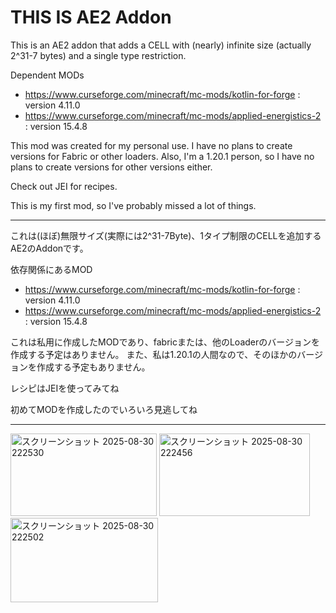 # THIS IS AE2 Addon
This is an AE2 addon that adds a CELL with (nearly) infinite size (actually 2^31-7 bytes) and a single type restriction.

Dependent MODs
- https://www.curseforge.com/minecraft/mc-mods/kotlin-for-forge : version 4.11.0
- https://www.curseforge.com/minecraft/mc-mods/applied-energistics-2 : version 15.4.8

This mod was created for my personal use. I have no plans to create versions for Fabric or other loaders.
Also, I'm a 1.20.1 person, so I have no plans to create versions for other versions either.

Check out JEI for recipes.

 


This is my first mod, so I've probably missed a lot of things.

---

これは(ほぼ)無限サイズ(実際には2^31-7Byte)、1タイプ制限のCELLを追加するAE2のAddonです。

依存関係にあるMOD
- https://www.curseforge.com/minecraft/mc-mods/kotlin-for-forge : version 4.11.0
- https://www.curseforge.com/minecraft/mc-mods/applied-energistics-2 : version 15.4.8

これは私用に作成したMODであり、fabricまたは、他のLoaderのバージョンを作成する予定はありません。
また、私は1.20.1の人間なので、そのほかのバージョンを作成する予定もありません。

レシピはJEIを使ってみてね

 


初めてMODを作成したのでいろいろ見逃してね

---


<img width="234" height="132" alt="スクリーンショット 2025-08-30 222530" src="https://github.com/user-attachments/assets/be3cb737-8095-49c0-8240-23ac95395cc7" />
<img width="241" height="132" alt="スクリーンショット 2025-08-30 222456" src="https://github.com/user-attachments/assets/6c7eb896-f5c6-4aa2-9124-0d098c5112d7" />
<img width="236" height="135" alt="スクリーンショット 2025-08-30 222502" src="https://github.com/user-attachments/assets/bf4825d0-6d87-484a-9e0a-c349f5c377a3" />
